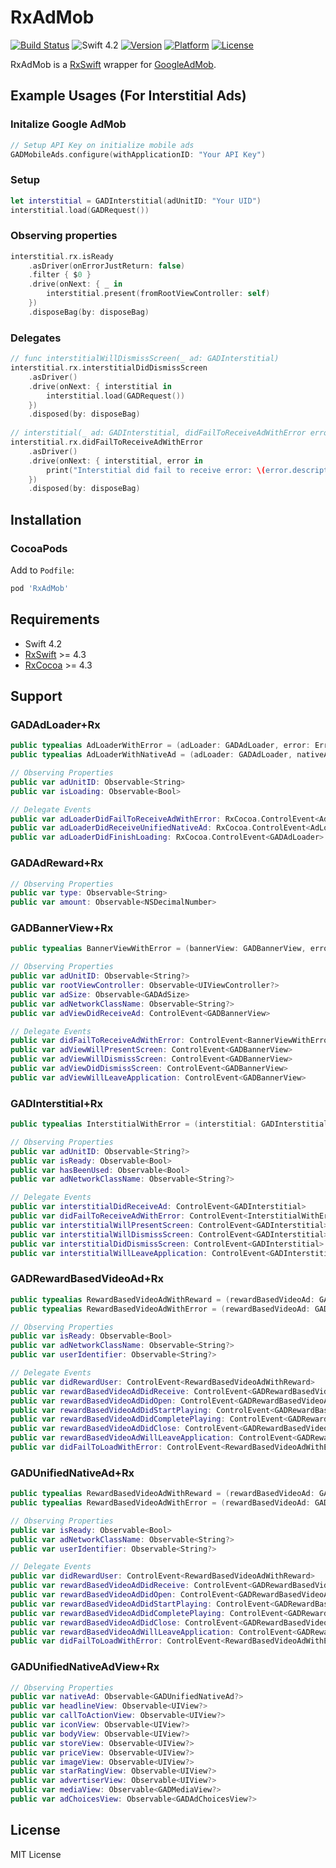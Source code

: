 # RxAdMob
[![Build Status](https://travis-ci.org/pinddFull/RxAdMob.svg?branch=master)](https://travis-ci.org/pinddFull/RxAdMob)
![Swift 4.2](https://img.shields.io/badge/Swift-4.2-orange.svg?style=flat)
[![Version](https://img.shields.io/cocoapods/v/RxAdMob.svg?style=flat)](http://cocoapods.org/pods/RxAdMob)
[![Platform](https://img.shields.io/cocoapods/p/RxAdMob.svg?style=flat)](http://cocoapods.org/pods/RxAdMob)
[![License](https://img.shields.io/cocoapods/l/RxAdMob.svg?style=flat)](http://cocoapods.org/pods/RxAdMob)

RxAdMob is a [RxSwift](https://github.com/ReactiveX/RxSwift) wrapper for [GoogleAdMob](https://developers.google.com/admob/ios).

## Example Usages (For Interstitial Ads)
### Initalize Google AdMob
```swift
// Setup API Key on initialize mobile ads
GADMobileAds.configure(withApplicationID: "Your API Key")
```
### Setup
```swift
let interstitial = GADInterstitial(adUnitID: "Your UID")
interstitial.load(GADRequest())
```
### Observing properties
```swift
interstitial.rx.isReady
    .asDriver(onErrorJustReturn: false)
    .filter { $0 }
    .drive(onNext: { _ in
        interstitial.present(fromRootViewController: self)
    })
    .disposeBag(by: disposeBag)
```
### Delegates
```swift
// func interstitialWillDismissScreen(_ ad: GADInterstitial)
interstitial.rx.interstitialDidDismissScreen
    .asDriver()
    .drive(onNext: { interstitial in
        interstitial.load(GADRequest())
    })
    .disposed(by: disposeBag)
    
// interstitial(_ ad: GADInterstitial, didFailToReceiveAdWithError error: GADRequestError)
interstitial.rx.didFailToReceiveAdWithError
    .asDriver()
    .drive(onNext: { interstitial, error in
        print("Interstitial did fail to receive error: \(error.description)")
    })
    .disposed(by: disposeBag)
```

## Installation
### CocoaPods
Add to `Podfile`:
```ruby
pod 'RxAdMob'
```


## Requirements
- Swift 4.2
- [RxSwift](https://github.com/ReactiveX/RxSwift) >= 4.3
- [RxCocoa](https://github.com/ReactiveX/RxSwift) >= 4.3


## Support
### GADAdLoader+Rx
```swift
public typealias AdLoaderWithError = (adLoader: GADAdLoader, error: Error)
public typealias AdLoaderWithNativeAd = (adLoader: GADAdLoader, nativeAd: GADUnifiedNativeAd)

// Observing Properties
public var adUnitID: Observable<String>
public var isLoading: Observable<Bool>

// Delegate Events
public var adLoaderDidFailToReceiveAdWithError: RxCocoa.ControlEvent<AdLoaderWithError>
public var adLoaderDidReceiveUnifiedNativeAd: RxCocoa.ControlEvent<AdLoaderWithNativeAd>
public var adLoaderDidFinishLoading: RxCocoa.ControlEvent<GADAdLoader>
```
### GADAdReward+Rx
```swift
// Observing Properties
public var type: Observable<String>
public var amount: Observable<NSDecimalNumber>
```
### GADBannerView+Rx
```swift
public typealias BannerViewWithError = (bannerView: GADBannerView, error: Error)

// Observing Properties
public var adUnitID: Observable<String?>
public var rootViewController: Observable<UIViewController?>
public var adSize: Observable<GADAdSize>
public var adNetworkClassName: Observable<String?>
public var adViewDidReceiveAd: ControlEvent<GADBannerView>

// Delegate Events
public var didFailToReceiveAdWithError: ControlEvent<BannerViewWithError>
public var adViewWillPresentScreen: ControlEvent<GADBannerView>
public var adViewWillDismissScreen: ControlEvent<GADBannerView>
public var adViewDidDismissScreen: ControlEvent<GADBannerView>
public var adViewWillLeaveApplication: ControlEvent<GADBannerView>
```
### GADInterstitial+Rx
```swift
public typealias InterstitialWithError = (interstitial: GADInterstitial, error: Error)

// Observing Properties
public var adUnitID: Observable<String?>
public var isReady: Observable<Bool>
public var hasBeenUsed: Observable<Bool>
public var adNetworkClassName: Observable<String?>

// Delegate Events
public var interstitialDidReceiveAd: ControlEvent<GADInterstitial>
public var didFailToReceiveAdWithError: ControlEvent<InterstitialWithError>
public var interstitialWillPresentScreen: ControlEvent<GADInterstitial>
public var interstitialWillDismissScreen: ControlEvent<GADInterstitial>
public var interstitialDidDismissScreen: ControlEvent<GADInterstitial>
public var interstitialWillLeaveApplication: ControlEvent<GADInterstitial>
``` 
### GADRewardBasedVideoAd+Rx
```swift
public typealias RewardBasedVideoAdWithReward = (rewardBasedVideoAd: GADRewardBasedVideoAd, reward: GADAdReward)
public typealias RewardBasedVideoAdWithError = (rewardBasedVideoAd: GADRewardBasedVideoAd, error: Error)

// Observing Properties
public var isReady: Observable<Bool>
public var adNetworkClassName: Observable<String?>
public var userIdentifier: Observable<String?>

// Delegate Events
public var didRewardUser: ControlEvent<RewardBasedVideoAdWithReward>
public var rewardBasedVideoAdDidReceive: ControlEvent<GADRewardBasedVideoAd>
public var rewardBasedVideoAdDidOpen: ControlEvent<GADRewardBasedVideoAd>
public var rewardBasedVideoAdDidStartPlaying: ControlEvent<GADRewardBasedVideoAd>
public var rewardBasedVideoAdDidCompletePlaying: ControlEvent<GADRewardBasedVideoAd>
public var rewardBasedVideoAdDidClose: ControlEvent<GADRewardBasedVideoAd>
public var rewardBasedVideoAdWillLeaveApplication: ControlEvent<GADRewardBasedVideoAd>
public var didFailToLoadWithError: ControlEvent<RewardBasedVideoAdWithError>
```
### GADUnifiedNativeAd+Rx
```swift
public typealias RewardBasedVideoAdWithReward = (rewardBasedVideoAd: GADRewardBasedVideoAd, reward: GADAdReward)
public typealias RewardBasedVideoAdWithError = (rewardBasedVideoAd: GADRewardBasedVideoAd, error: Error)

// Observing Properties
public var isReady: Observable<Bool>
public var adNetworkClassName: Observable<String?>
public var userIdentifier: Observable<String?>

// Delegate Events
public var didRewardUser: ControlEvent<RewardBasedVideoAdWithReward>
public var rewardBasedVideoAdDidReceive: ControlEvent<GADRewardBasedVideoAd>
public var rewardBasedVideoAdDidOpen: ControlEvent<GADRewardBasedVideoAd>
public var rewardBasedVideoAdDidStartPlaying: ControlEvent<GADRewardBasedVideoAd>
public var rewardBasedVideoAdDidCompletePlaying: ControlEvent<GADRewardBasedVideoAd>
public var rewardBasedVideoAdDidClose: ControlEvent<GADRewardBasedVideoAd>
public var rewardBasedVideoAdWillLeaveApplication: ControlEvent<GADRewardBasedVideoAd>
public var didFailToLoadWithError: ControlEvent<RewardBasedVideoAdWithError>
```
### GADUnifiedNativeAdView+Rx
```swift
// Observing Properties
public var nativeAd: Observable<GADUnifiedNativeAd?>
public var headlineView: Observable<UIView?>
public var callToActionView: Observable<UIView?>
public var iconView: Observable<UIView?>
public var bodyView: Observable<UIView?>
public var storeView: Observable<UIView?>
public var priceView: Observable<UIView?>
public var imageView: Observable<UIView?>
public var starRatingView: Observable<UIView?>
public var advertiserView: Observable<UIView?>
public var mediaView: Observable<GADMediaView?>
public var adChoicesView: Observable<GADAdChoicesView?>
```

## License
MIT License
